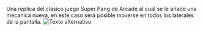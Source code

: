 Una replica del clasico juego Super Pang de Arcade al cual se le añade una mecanica nueva, en este caso será posible moverse en todos los laterales de la pantalla.
![Texto alternativo](img/mi_imagen.png)
